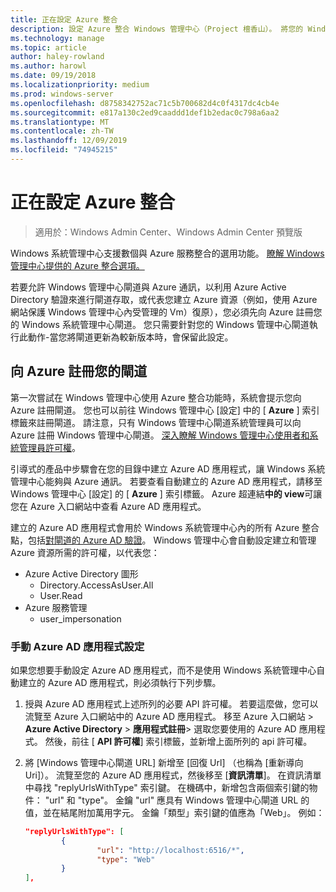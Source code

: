 ```yaml
---
title: 正在設定 Azure 整合
description: 設定 Azure 整合 Windows 管理中心（Project 檀香山）。 將您的 Windows 管理中心閘道連接到 Azure。
ms.technology: manage
ms.topic: article
author: haley-rowland
ms.author: harowl
ms.date: 09/19/2018
ms.localizationpriority: medium
ms.prod: windows-server
ms.openlocfilehash: d8758342752ac71c5b700682d4c0f4317dc4cb4e
ms.sourcegitcommit: e817a130c2ed9caaddd1def1b2edac0c798a6aa2
ms.translationtype: MT
ms.contentlocale: zh-TW
ms.lasthandoff: 12/09/2019
ms.locfileid: "74945215"
---
```

# <a name="configuring-azure-integration"></a>正在設定 Azure 整合

>適用於：Windows Admin Center、Windows Admin Center 預覽版

Windows 系統管理中心支援數個與 Azure 服務整合的選用功能。 [瞭解 Windows 管理中心提供的 Azure 整合選項。](../plan/azure-integration-options.md)

若要允許 Windows 管理中心閘道與 Azure 通訊，以利用 Azure Active Directory 驗證來進行閘道存取，或代表您建立 Azure 資源（例如，使用 Azure 網站保護 Windows 管理中心內受管理的 Vm）復原），您必須先向 Azure 註冊您的 Windows 系統管理中心閘道。 您只需要針對您的 Windows 管理中心閘道執行此動作-當您將閘道更新為較新版本時，會保留此設定。

## <a name="register-your-gateway-with-azure"></a>向 Azure 註冊您的閘道

第一次嘗試在 Windows 管理中心使用 Azure 整合功能時，系統會提示您向 Azure 註冊閘道。 您也可以前往 Windows 管理中心 [設定] 中的 [ **Azure** ] 索引標籤來註冊閘道。 請注意，只有 Windows 管理中心閘道系統管理員可以向 Azure 註冊 Windows 管理中心閘道。 [深入瞭解 Windows 管理中心使用者和系統管理員許可權](../configure/user-access-control.md#gateway-access-role-definitions)。

引導式的產品中步驟會在您的目錄中建立 Azure AD 應用程式，讓 Windows 系統管理中心能夠與 Azure 通訊。 若要查看自動建立的 Azure AD 應用程式，請移至 Windows 管理中心 [設定] 的 [ **Azure** ] 索引標籤。 Azure 超連結**中的 view**可讓您在 Azure 入口網站中查看 Azure AD 應用程式。 

建立的 Azure AD 應用程式會用於 Windows 系統管理中心內的所有 Azure 整合點，包括[對閘道的 Azure AD 驗證](../configure/user-access-control.md#azure-active-directory)。 Windows 管理中心會自動設定建立和管理 Azure 資源所需的許可權，以代表您：

- Azure Active Directory 圖形
    - Directory.AccessAsUser.All
    - User.Read
- Azure 服務管理
    - user_impersonation

### <a name="manual-azure-ad-app-configuration"></a>手動 Azure AD 應用程式設定

如果您想要手動設定 Azure AD 應用程式，而不是使用 Windows 系統管理中心自動建立的 Azure AD 應用程式，則必須執行下列步驟。

1. 授與 Azure AD 應用程式上述所列的必要 API 許可權。 若要這麼做，您可以流覽至 Azure 入口網站中的 Azure AD 應用程式。 移至 Azure 入口網站 > **Azure Active Directory** > **應用程式註冊**> 選取您要使用的 Azure AD 應用程式。 然後，前往 [ **API 許可權**] 索引標籤，並新增上面所列的 api 許可權。
2. 將 [Windows 管理中心閘道 URL] 新增至 [回復 Url] （也稱為 [重新導向 Uri]）。 流覽至您的 Azure AD 應用程式，然後移至 [**資訊清單**]。 在資訊清單中尋找 "replyUrlsWithType" 索引鍵。 在機碼中，新增包含兩個索引鍵的物件： "url" 和 "type"。 金鑰 "url" 應具有 Windows 管理中心閘道 URL 的值，並在結尾附加萬用字元。 金鑰「類型」索引鍵的值應為「Web」。 例如：

    ```json
    "replyUrlsWithType": [
            {
                    "url": "http://localhost:6516/*",
                    "type": "Web"
            }
    ],
    ```
